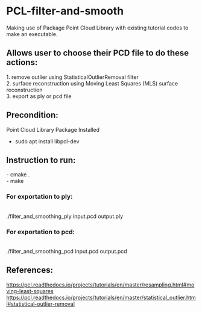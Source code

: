# PCL-filter-and-smooth

Making use of Package Point Cloud Library with existing tutorial codes to make an executable.
<br>

<h2>Allows user to choose their PCD file to do these actions:</h2>
1. remove outlier using StatisticalOutlierRemoval filter <br />
2. surface reconstruction using Moving Least Squares (MLS) surface reconstruction <br />
3. export as ply or pcd file <br />



<h2>Precondition:</h2>

Point Cloud Library Package Installed
  - sudo apt install libpcl-dev



<h2>Instruction to run:</h2>
  - cmake . <br />
  - make <br/>


<h3>For exportation to ply:</h3><br />
./filter_and_smoothing_ply input.pcd output.ply
<br />
<h3>For exportation to pcd:</h3><br />
./filter_and_smoothing_pcd input.pcd output.pcd



<h2>References:</h2>

https://pcl.readthedocs.io/projects/tutorials/en/master/resampling.html#moving-least-squares
https://pcl.readthedocs.io/projects/tutorials/en/master/statistical_outlier.html#statistical-outlier-removal
